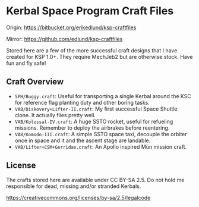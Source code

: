 
# Kerbal Space Program Craft Files

Origin: https://bitbucket.org/erikedlund/ksp-craftfiles

Mirror: https://github.com/edlund/ksp-craftfiles

Stored here are a few of the more successful craft designs that I have
created for KSP 1.0+. They require MechJeb2 but are otherwise stock.
Have fun and fly safe!

## Craft Overview

 * `SPH/Buggy.craft`: Useful for transporting a single Kerbal around
   the KSC for reference flag planting duty and other boring tasks.
 * `VAB/Diskovery+Lifter-II.craft`: My first successful Space Shuttle
   clone. It actually flies pretty well.
 * `VAB/Kolossal-IV.craft`: A huge SSTO rocket, useful for refueling
   missions. Remember to deploy the airbrakes before reentering.
 * `VAB/Komodo-III.craft`: A simple SSTO space taxi, decouple the orbiter
   once in space and it and the ascent stage are landable.
 * `VAB/Lifter+CSM+Gerridae.craft`: An Apollo inspired Mün mission craft.

## License

The crafts stored here are available under CC BY-SA 2.5. Do not hold me
responsible for dead, missing and/or stranded Kerbals.

https://creativecommons.org/licenses/by-sa/2.5/legalcode

